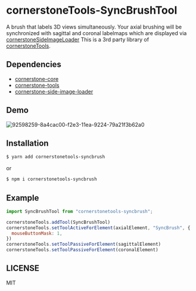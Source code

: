 # cornerstoneTools-SyncBrushTool

A brush that labels 3D views simultaneously. Your axial brushing will be synchronized with sagittal and coronal labelmaps which are displayed via [cornerstoneSideImageLoader](https://github.com/plantarflex/cornerstoneSideImageLoader) This is a 3rd party library of [cornerstoneTools](https://github.com/cornerstonejs/cornerstoneTools).<br>

## Dependencies 

* [cornerstone-core](https://github.com/cornerstonejs/cornerstone)
* [cornerstone-tools](https://github.com/cornerstonejs/cornerstoneTools)
* [cornerstone-side-image-loader](https://github.com/plantarflex/cornerstoneSideImageLoader)

## Demo

![92598259-8a4cac00-f2e3-11ea-9224-79a21f3b62a0](https://user-images.githubusercontent.com/31844264/110202428-e3b92080-7eab-11eb-8b27-457069bd26e8.gif)


## Installation

```sh
$ yarn add cornerstonetools-syncbrush
```

or

```sh
$ npm i cornerstonetools-syncbrush
```

## Example

```js
import SyncBrushTool from "cornerstonetools-syncbrush";

cornerstoneTools.addTool(SyncBrushTool)
cornerstoneTools.setToolActiveForElement(axialElement, "SyncBrush", {
  mouseButtonMask: 1,
})
cornerstoneTools.setToolPassiveForElement(sagittalElement)
cornerstoneTools.setToolPassiveForElement(coronalElement)
```

## LICENSE

MIT
